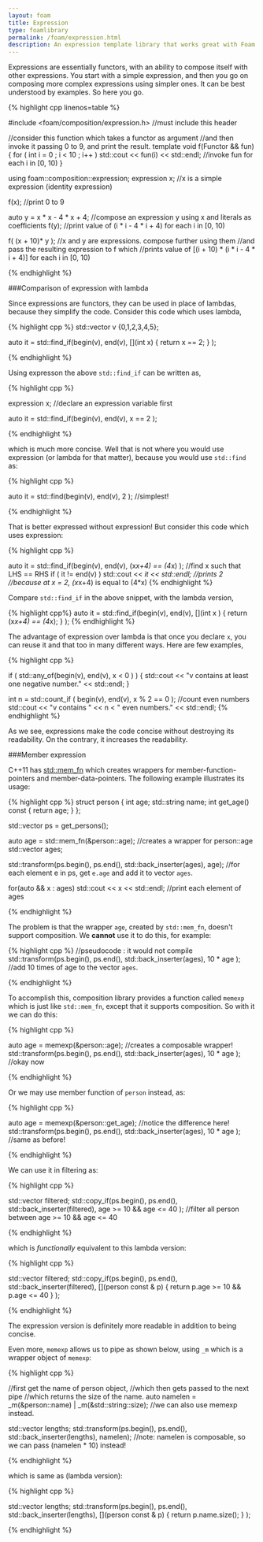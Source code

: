 ```yaml
---
layout: foam
title: Expression
type: foamlibrary
permalink: /foam/expression.html
description: An expression template library that works great with Foam.Pipeline as well as with the C++ Standard library.
---
```


Expressions are essentially functors, with an ability to compose itself with other expressions. You start with a simple expression, and then you go on composing more complex expressions using simpler ones.  It can be best understood by examples. So here you go.

{% highlight cpp linenos=table %}

#include <foam/composition/expression.h>  //must include this header

//consider this function which takes a functor as argument
//and then invoke it passing 0 to 9, and print the result.
template<typename Functor>
void f(Functor && fun)
{
  for ( int i = 0 ; i < 10 ; i++ ) 
     std::cout << fun(i) << std::endl; //invoke fun for each i in [0, 10)
}

using foam::composition::expression; 
expression<int> x;  //x is a simple expression (identity expression)

f(x); //print 0 to 9

auto y = x * x - 4 * x + 4; //compose an expression y using x and literals as coefficients
f(y); //print value of (i * i - 4 * i + 4) for each i in [0, 10)

f( (x + 10)* y ); //x and y are expressions. compose further using them 
                  //and pass the resulting expression to f which
                  //prints value of [(i + 10) * (i * i - 4 * i + 4)] for each i in [0, 10)

{% endhighlight %}

###Comparison of expression with lambda

Since expressions are functors, they can be used in place of lambdas, because they simplify the code. 
Consider this code which uses lambda,

{% highlight cpp %}
std::vector<int> v {0,1,2,3,4,5};

auto it = std::find_if(begin(v), end(v), [](int x) { return x == 2; } );

{% endhighlight %}

Using expresson the above `std::find_if` can be written as,

{% highlight cpp %}

expression<int> x; //declare an expression variable first

auto it = std::find_if(begin(v), end(v),  x == 2 );

{% endhighlight %}

which is much more concise. Well that is not where you would use expression (or lambda for that matter), because you would use `std::find` as:

{% highlight cpp %}

auto it = std::find(begin(v), end(v), 2 ); //simplest!

{% endhighlight %}

That is better expressed without expression! But consider this code which uses expression:

{% highlight cpp %}

auto it = std::find_if(begin(v), end(v), (x*x+4) == (4*x) ); //find x such that LHS == RHS
if ( it != end(v) )
  std::cout << *it << std::endl; //prints 2 
                                 //because at x = 2, (x*x+4) is equal to (4*x)
{% endhighlight %}

Compare `std::find_if` in the above snippet, with the lambda version,

{% highlight cpp%}
auto it = std::find_if(begin(v), end(v), [](int x ) { return (x*x+4) == (4*x); } ); 
{% endhighlight %}

The advantage of expression over lambda is that once you declare `x`, you can reuse it and that too in many different ways. Here are few examples,

{% highlight cpp %}

if ( std::any_of(begin(v), end(v), x < 0 ) )
{
    std::cout << "v contains at least one negative number." << std::endl;
}

int n = std::count_if ( begin(v), end(v), x % 2 == 0 ); //count even numbers
std::cout  << "v contains " << n < " even numbers." << std::endl;
{% endhighlight %}

As we see, expressions make the code concise without destroying its readability. On the contrary, it increases the readability.

###Member expression

C++11 has [std::mem_fn][mem_fn] which creates wrappers for member-function-pointers and member-data-pointers. The following example illustrates its usage:

{% highlight cpp %}
struct person
{
    int age;
    std::string name;
    int get_age() const { return age; }
};

std::vector<person> ps = get_persons();

auto age = std::mem_fn(&person::age); //creates a wrapper for person::age 
std::vector<int> ages;

std::transform(ps.begin(), 
               ps.end(), 
               std::back_inserter(ages), 
               age); //for each element e in ps, get `e.age` and add it to vector `ages`.

for(auto && x : ages)
    std::cout << x << std::endl; //print each element of ages
	
{% endhighlight %}

The problem is that the wrapper `age`, created by `std::mem_fn`, doesn't support composition. We **cannot** use it to do this, for example:

{% highlight cpp %}
//pseudocode : it would not compile
std::transform(ps.begin(), 
               ps.end(), 
               std::back_inserter(ages), 
               10 * age );  //add 10 times of age to the vector `ages`.

{% endhighlight %}

To accomplish this, composition library provides a function called `memexp` which is just like `std::mem_fn`, except that it supports composition. So with it we can do this:

{% highlight cpp %}

auto age = memexp(&person::age); //creates a composable wrapper!
std::transform(ps.begin(), 
               ps.end(), 
               std::back_inserter(ages), 
               10 * age ); //okay now

{% endhighlight %}

Or we may use member function of `person` instead, as:

{% highlight cpp %}

auto age = memexp(&person::get_age); //notice the difference here!
std::transform(ps.begin(), 
               ps.end(), 
               std::back_inserter(ages), 
               10 * age ); //same as before!

{% endhighlight %}

We can use it in filtering as:

{% highlight cpp %}

std::vector<person> filtered;
std::copy_if(ps.begin(), 
             ps.end(), 
             std::back_inserter(filtered), 
             age >= 10 && age <= 40 ); //filter all person between age >= 10 && age <= 40

{% endhighlight %}

which is *functionally* equivalent to this lambda version:

{% highlight cpp %}

std::vector<person> filtered;
std::copy_if(ps.begin(), 
             ps.end(), 
             std::back_inserter(filtered), 
             [](person const & p) { return p.age >= 10 && p.age <= 40 } );

{% endhighlight %}		

The expression version is definitely more readable in addition to being concise.

Even more, `memexp` allows us to pipe as shown below, using `_m` which is a wrapper object of `memexp`:

{% highlight cpp %}

//first get the name of person object,
//which then gets passed to the next pipe 
//which returns the size of the name.
auto namelen = _m(&person::name) | _m(&std::string::size); //we can also use memexp instead.

std::vector<person> lengths;
std::transform(ps.begin(), 
               ps.end(), 
               std::back_inserter(lengths), 
               namelen); //note: namelen is composable, so we can pass (namelen * 10) instead!

{% endhighlight %}		

which is same as (lambda version):

{% highlight cpp %}

std::vector<person> lengths;
std::transform(ps.begin(), 
               ps.end(), 
               std::back_inserter(lengths), 
               [](person const & p) { return p.name.size(); } );

{% endhighlight %}		

[mem_fn]:http://en.cppreference.com/w/cpp/utility/functional/mem_fn
